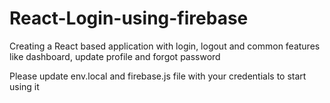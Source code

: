 # React-Login-using-firebase
Creating a React based application with login, logout and common features like dashboard, update profile and forgot password

Please update env.local and firebase.js file with your credentials to start using it